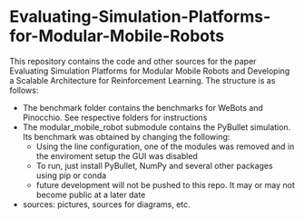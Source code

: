 # Evaluating-Simulation-Platforms-for-Modular-Mobile-Robots
This repository contains the code and other sources for the paper Evaluating Simulation Platforms for Modular Mobile Robots and Developing a Scalable Architecture for Reinforcement Learning.
The structure is as follows:
  * The benchmark folder contains the benchmarks for WeBots and Pinocchio. See respective folders for instructions
  * The modular_mobile_robot submodule contains the PyBullet simulation. Its benchmark was obtained by changing the following:
    * Using the line configuration, one of the modules was removed and in the enviroment setup the GUI was disabled
    * To run, just install PyBullet, NumPy and several other packages using pip or conda
    * future development will not be pushed to this repo. It may or may not become public at a later date
  * sources: pictures, sources for diagrams, etc.
